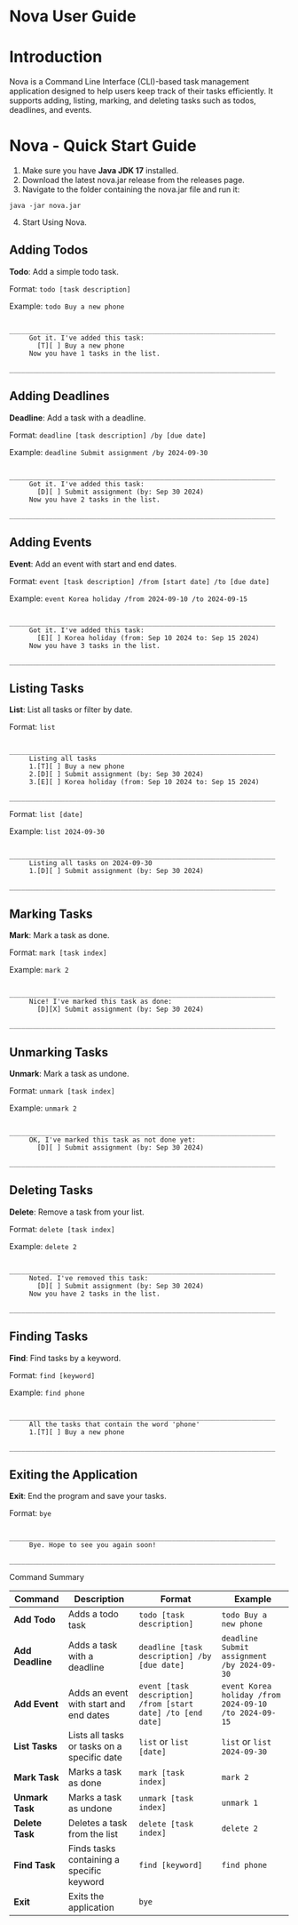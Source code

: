 # Nova User Guide


# Introduction

Nova is a Command Line Interface (CLI)-based task management application designed to help users keep track of their
tasks efficiently. It supports adding, listing, marking, and deleting tasks such as todos, deadlines, and events.

# Nova - Quick Start Guide


1. Make sure you have **Java JDK 17** installed.
2. Download the latest nova.jar release from the releases page.
3. Navigate to the folder containing the nova.jar file and run it:
``` 
java -jar nova.jar
``` 
4. Start Using Nova.

## Adding Todos

**Todo**: Add a simple todo task.

Format: `todo [task description]`

Example: `todo Buy a new phone`

```    
    ___________________________________________________________________
     Got it. I've added this task:
       [T][ ] Buy a new phone
     Now you have 1 tasks in the list.
    ___________________________________________________________________
```

## Adding Deadlines

**Deadline**: Add a task with a deadline.

Format: `deadline [task description] /by [due date]`

Example: `deadline Submit assignment /by 2024-09-30`

```
    ___________________________________________________________________
     Got it. I've added this task:
       [D][ ] Submit assignment (by: Sep 30 2024)
     Now you have 2 tasks in the list.
    ___________________________________________________________________
```

## Adding Events

**Event**: Add an event with start and end dates.

Format: `event [task description] /from [start date] /to [due date]`

Example: `event Korea holiday /from 2024-09-10 /to 2024-09-15`

```
    ___________________________________________________________________
     Got it. I've added this task:
       [E][ ] Korea holiday (from: Sep 10 2024 to: Sep 15 2024)
     Now you have 3 tasks in the list.
    ___________________________________________________________________
```   

## Listing Tasks

**List**: List all tasks or filter by date.

Format: `list`  

```   
    ___________________________________________________________________
     Listing all tasks
     1.[T][ ] Buy a new phone
     2.[D][ ] Submit assignment (by: Sep 30 2024)
     3.[E][ ] Korea holiday (from: Sep 10 2024 to: Sep 15 2024)
    ___________________________________________________________________
```

Format: `list [date]`

Example: `list 2024-09-30`
```
    ___________________________________________________________________
     Listing all tasks on 2024-09-30
     1.[D][ ] Submit assignment (by: Sep 30 2024)
    ___________________________________________________________________
```
## Marking Tasks

**Mark**: Mark a task as done.

Format: `mark [task index]`

Example: `mark 2`  
```
    ___________________________________________________________________
     Nice! I've marked this task as done:
       [D][X] Submit assignment (by: Sep 30 2024)
    ___________________________________________________________________
```

## Unmarking Tasks

**Unmark**: Mark a task as undone.

Format: `unmark [task index]`

Example: `unmark 2`

```
    ___________________________________________________________________
     OK, I've marked this task as not done yet:
       [D][ ] Submit assignment (by: Sep 30 2024)
    ___________________________________________________________________
```

## Deleting Tasks

**Delete**: Remove a task from your list.

Format: `delete [task index]`

Example: `delete 2`

```
    ___________________________________________________________________
     Noted. I've removed this task:
       [D][ ] Submit assignment (by: Sep 30 2024)
     Now you have 2 tasks in the list.
    ___________________________________________________________________
```

## Finding Tasks

**Find**: Find tasks by a keyword.

Format: `find [keyword]`

Example: `find phone`

```
    ___________________________________________________________________
     All the tasks that contain the word 'phone'
     1.[T][ ] Buy a new phone
    ___________________________________________________________________
```

## Exiting the Application

**Exit**: End the program and save your tasks.

Format: `bye`

```
    ___________________________________________________________________
     Bye. Hope to see you again soon!
    ___________________________________________________________________
```

Command Summary

| **Command**       | **Description**                                  | **Format**                                   | **Example**                                    |
|-------------------|--------------------------------------------------|----------------------------------------------|------------------------------------------------|
| **Add Todo**       | Adds a todo task                                | `todo [task description]`                    | `todo Buy a new phone`                         |
| **Add Deadline**   | Adds a task with a deadline                     | `deadline [task description] /by [due date]` | `deadline Submit assignment /by 2024-09-30`    |
| **Add Event**      | Adds an event with start and end dates          | `event [task description] /from [start date] /to [end date]` | `event Korea holiday /from 2024-09-10 /to 2024-09-15` |
| **List Tasks**     | Lists all tasks or tasks on a specific date     | `list` or `list [date]`                      | `list` or `list 2024-09-30`                    |
| **Mark Task**      | Marks a task as done                            | `mark [task index]`                          | `mark 2`                                       |
| **Unmark Task**    | Marks a task as undone                          | `unmark [task index]`                        | `unmark 1`                                     |
| **Delete Task**    | Deletes a task from the list                    | `delete [task index]`                        | `delete 2`                                     |
| **Find Task**      | Finds tasks containing a specific keyword       | `find [keyword]`                             | `find phone`                                   |
| **Exit**           | Exits the application                           | `bye`                                        |                                                |

